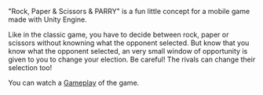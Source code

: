 "Rock, Paper & Scissors & PARRY" is a fun little concept for a mobile game made with Unity Engine. 

Like in the classic game, you have to decide between rock, paper or scissors without knowning what the opponent selected. But know that you know what the opponent selected, an very small window of opportunity is given to you to change your election. Be careful! The rivals can change their selection too!

You can watch a [Gameplay](https://www.youtube.com/watch?v=lbSKrHfM3zM) of the game.
